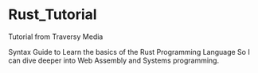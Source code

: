 # Rust_Tutorial
Tutorial from Traversy Media


Syntax Guide to Learn the basics of the Rust Programming Language So I can dive deeper into Web Assembly and Systems programming.
